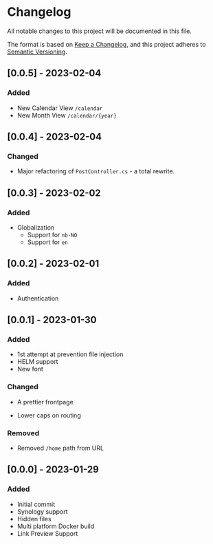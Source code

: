 # Changelog

All notable changes to this project will be documented in this file.

The format is based on [Keep a Changelog](https://keepachangelog.com/en/1.0.0/),
and this project adheres to [Semantic Versioning](https://semver.org/spec/v2.0.0.html).

## [0.0.5] - 2023-02-04
### Added
- New Calendar View `/calendar`
- New Month View `/calendar/{year}`

## [0.0.4] - 2023-02-04

### Changed

- Major refactoring of `PostController.cs` - a total rewrite.

## [0.0.3] - 2023-02-02

### Added

- Globalization
  - Support for `nb-NO`
  - Support for `en`

## [0.0.2] - 2023-02-01

### Added

- Authentication

## [0.0.1] - 2023-01-30

### Added

- 1st attempt at prevention file injection
- HELM support
- New font

### Changed

- A prettier frontpage

- Lower caps on routing

### Removed

- Removed `/home` path from URL

## [0.0.0] - 2023-01-29

### Added

- Initial commit
- Synology support
- Hidden files
- Multi platform Docker build
- Link Preview Support
